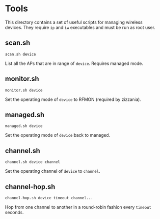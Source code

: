 Tools
=====

This directory contains a set of useful scripts for managing wireless
devices. They require `ip` and `iw` executables and must be run as root user.

scan.sh
-------

    scan.sh device

List all the APs that are in range of `device`. Requires managed mode.

monitor.sh
----------

    monitor.sh device

Set the operating mode of `device` to RFMON (required by zizzania).

managed.sh
----------

    managed.sh device

Set the operating mode of `device` back to managed.

channel.sh
----------

    channel.sh device channel

Set the operating channel of `device` to `channel`.

channel-hop.sh
--------------

    channel-hop.sh device timeout channel...

Hop from one channel to another in a round-robin fashion every `timeout`
seconds.
